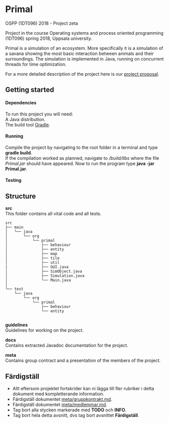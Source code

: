# Primal

OSPP (1DT096) 2018 - Project zeta

Project in the course Operating systems and process oriented programming (1DT096) spring 2018, Uppsala university.

Primal is a simulation of an ecosystem. More specifically it is a simulation of a savana showing the most basic interaction between animals and their surroundings. The simulation is implemented in Java, running on concurrent threads for time optimization.

For a more detailed description of the project here is our [project proposal](meta/project-proposal.pdf).

## Getting started

#### Dependencies
To run this project you will need:  
A Java distribution.  
The build tool [Gradle](https://gradle.org/install/).  

#### Running
Compile the project by navigating to the root folder in a terminal and type **gradle build**.  
If the compilation worked as planned, navigate to */build/libs* where the file *Primal.jar* should have appeared. Now to run the program type **java -jar Primal.jar**.

#### Testing


## Structure

**src**  
This folder contains all vital code and all tests.


```
src
├── main
│   └── java
│       └── org
│           └── primal
│               ├── behaviour
│               ├── entity
│               ├── map
│               ├── tile
│               ├── util
|               ├── GUI.java
│               ├── SimObject.java
│               ├── Simulation.java
│               └── Main.java
│
└── test
    └── java
        └── org
            └── primal
                ├── behaviour
                └── entity
        
```

**guidelines**  
Guidelines for working on the project.

**docs**  
Contains extracted Javadoc documentation for the project.

**meta**  
Contains group contract and a presentation of the members of the project.

## Färdigställ 

- Allt eftersom projektet fortskrider kan ni lägga till fler rubriker i detta
  dokument med kompletterande information.
- Färdigställ dokumentet [meta/gruppkontrakt.md](./meta/gruppkontrakt.md).
- Färdigställ dokumentet [meta/medlemmar.md](./meta/medlemmar.md).
- Tag bort alla stycken markerade med **TODO** och **INFO**. 
- Tag bort hela detta avsnitt, dvs tag bort avsnittet **Färdigställ**.
